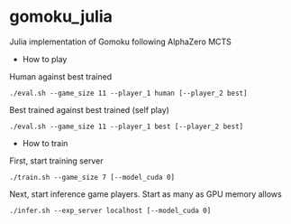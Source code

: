 # gomoku_julia

Julia implementation of Gomoku following AlphaZero MCTS

* How to play

Human against best trained

```
./eval.sh --game_size 11 --player_1 human [--player_2 best]
```

Best trained against best trained (self play)

```
./eval.sh --game_size 11 --player_1 best [--player_2 best]
```

* How to train

First, start training server

```
./train.sh --game_size 7 [--model_cuda 0]
```

Next, start inference game players.  Start as many as GPU memory allows

```
./infer.sh --exp_server localhost [--model_cuda 0]
```
